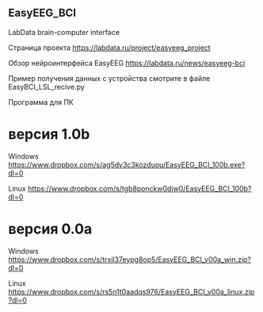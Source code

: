 ## EasyEEG_BCI
LabData brain-computer interface

Страница проекта https://labdata.ru/project/easyeeg_project

Обзор нейроинтерфейса EasyEEG https://labdata.ru/news/easyeeg-bci

Пример получения данных с устройства смотрите в файле EasyBCI_LSL_recive.py

Программа для ПК

# версия 1.0b

Windows https://www.dropbox.com/s/ag5dv3c3kozduou/EasyEEG_BCI_100b.exe?dl=0

Linux https://www.dropbox.com/s/tgb8ponckw0djw0/EasyEEG_BCI_100b?dl=0


# версия 0.0a

Windows https://www.dropbox.com/s/trxjl37eypg8op5/EasyEEG_BCI_v00a_win.zip?dl=0

Linux https://www.dropbox.com/s/rs5n1t0aadqs976/EasyEEG_BCI_v00a_linux.zip?dl=0

